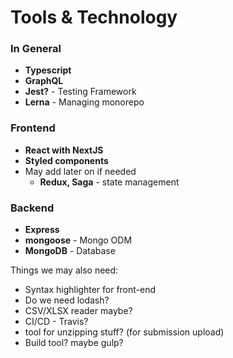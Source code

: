 
# Tools & Technology

### In General
- **Typescript**
- **GraphQL**
- **Jest?** - Testing Framework
- **Lerna** - Managing monorepo

### Frontend
- **React with NextJS**
- **Styled components**
- May add later on if needed
	- **Redux, Saga** - state management

### Backend
- **Express**
- **mongoose** - Mongo ODM
- **MongoDB** - Database
	

Things we may also need:
- Syntax highlighter for front-end
- Do we need lodash?
- CSV/XLSX reader maybe?
- CI/CD - Travis?
- tool for unzipping stuff? (for submission upload)
- Build tool? maybe gulp?

